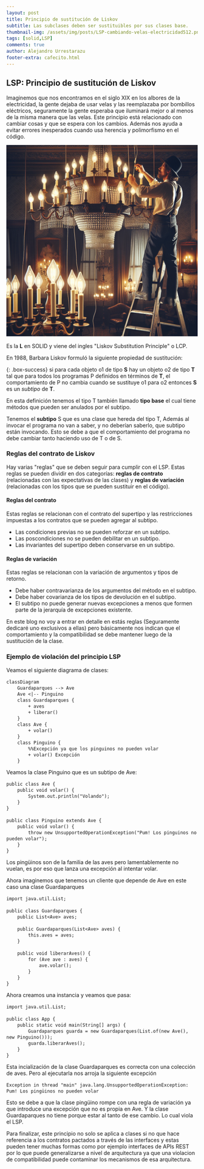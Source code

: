 ```yaml
---
layout: post
title: Principio de sustitución de Liskov
subtitle: Las subclases deben ser sustituibles por sus clases base.
thumbnail-img: /assets/img/posts/LSP-cambiando-velas-electricidad512.png
tags: [solid,LSP]
comments: true
author: Alejandro Urrestarazu
footer-extra: cafecito.html
---
```


## LSP: Principio de sustitución de Liskov

Imaginemos que nos encontramos en el siglo XIX en los albores de la electricidad, la gente dejaba de usar velas y las reemplazaba por bombillos eléctricos, seguramente la gente esperaba que iluminará mejor o al menos de la misma manera que las velas. 
Este principio está relacionado con cambiar cosas y que se espera con los cambios. Además nos ayuda a evitar errores inesperados cuando usa herencia y polimorfismo en el código.


![OCP efecto prisma de la luz al pasar por una puerta](/assets/img/posts/LSP-cambiando-velas-electricidad.png)

Es la **L** en SOLID y viene del ingles "Liskov Substitution Principle" o LCP.

En 1988, Barbara Liskov formuló la siguiente propiedad de sustitución:

{: .box-success} 
si para cada objeto o1 de tipo **S** hay un objeto o2 de tipo **T** tal que para todos los programas P definidos en términos de **T**, el comportamiento de P no cambia cuando se sustituye o1 para o2 entonces **S** es un *subtipo* de **T**.

En esta definición tenemos el tipo T también llamado **tipo base** el cual tiene métodos que pueden ser anulados por el subtipo.

Tenemos el **subtipo** S que es una clase que hereda del tipo T, 
Además al invocar el programa no van a saber, y no deberían saberlo, que subtipo están invocando. 
Esto se debe a que el comportamiento del programa no debe cambiar tanto haciendo uso de T o de S.


### Reglas del contrato de Liskov

Hay varias "reglas" que se deben seguir para cumplir con el LSP. 
Estas reglas se pueden dividir en dos categorías: **reglas de contrato** (relacionadas con las expectativas de las clases) y **reglas de variación** (relacionadas con los tipos que se pueden sustituir en el código).

#### Reglas del contrato

Estas reglas se relacionan con el contrato del supertipo y las restricciones impuestas a los contratos que se pueden agregar al subtipo.

* Las condiciones previas no se pueden reforzar en un subtipo.
* Las poscondiciones no se pueden debilitar en un subtipo.
* Las invariantes del supertipo deben conservarse en un subtipo.

#### Reglas de variación

Estas reglas se relacionan con la variación de argumentos y tipos de retorno.

* Debe haber contravarianza de los argumentos del método en el subtipo.
* Debe haber covarianza de los tipos de devolución en el subtipo.
* El subtipo no puede generar nuevas excepciones a menos que formen parte de la jerarquía de excepciones existente.

En este blog no voy a entrar en detalle en estás reglas (Seguramente dedicaré uno exclusivos a ellas) pero básicamente nos indican que el comportamiento y la compatibilidad se debe mantener luego de la sustitución de la clase.

### Ejemplo de violación del principio LSP


Veamos el siguiente diagrama de clases:

```mermaid
classDiagram
    Guardaparques --> Ave
    Ave <|-- Pinguino
    class Guardaparques {
        + aves
        + liberar()
    }
    class Ave {
        + volar()
    }
    class Pinguino {
        %%Excepción ya que los pinguinos no pueden volar
        + volar() Excepción
    }
```  

Veamos la clase Pinguino que es un subtipo de Ave:

~~~
public class Ave {
    public void volar() {
        System.out.println("Volando");
    }
}

public class Pinguino extends Ave {
    public void volar() {
        throw new UnsupportedOperationException("Pum! Los pinguinos no pueden volar");
    }
}
~~~

Los pingüinos son de la familia de las aves pero lamentablemente no vuelan, es por eso que lanza una excepción al intentar volar.

Ahora imaginemos que tenemos un cliente que depende de Ave en este caso una clase Guardaparques

~~~
import java.util.List;

public class Guardaparques {
    public List<Ave> aves;

    public Guardaparques(List<Ave> aves) {
        this.aves = aves;
    }

    public void liberarAves() {
        for (Ave ave : aves) {
            ave.volar();
        }
    }
}

~~~

Ahora creamos una instancia y veamos que pasa:
~~~
import java.util.List;

public class App {
    public static void main(String[] args) {
        Guardaparques guarda = new Guardaparques(List.of(new Ave(), new Pinguino()));
        guarda.liberarAves();
    }
}

~~~

Esta incialización de la clase Guardaparques es correcta con una colección de aves. Pero al ejecutarla nos arroja la siguiente excepción
~~~
Exception in thread "main" java.lang.UnsupportedOperationException: Pum! Los pingüinos no pueden volar
~~~

Esto se debe a que la clase pingüino rompe con una regla de variación ya que introduce una excepción que no es propia en Ave. Y la clase Guardaparques no tiene porque estar al tanto de ese cambio. Lo cual viola el LSP.

Para finalizar, este principio no solo se aplica a clases si no que hace referencia a los contratos pactados a través de las interfaces y estas pueden tener muchas formas como por ejemplo interfaces de APIs REST por lo que puede generalizarse a nivel de arquitectura ya que una violacion de compatibilidad puede contaminar los mecanismos de esa arquitectura.




